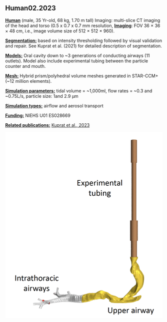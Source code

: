## Human02.2023

**<u>Human</u>** (male, 35 Yr-old, 68 kg, 1.70 m tall) Imaging: multi-slice CT imaging of the head and torso (0.5 x 0.7 x 0.7 mm resolution, **<u>Imaging</u>**: FOV 36 × 36 × 48 cm, i.e., image volume size of 512 × 512 × 960). 

**<u>Segmentation:</u>** based on intensity thresholding followed by visual validation and repair. See Kuprat et al. (2021) for detailed description of segmentation.

**<u>Models:</u>** Oral cavity down to ~3 generations of conducting airways (11 outlets). Model also include experimental tubing between the particle counter and mouth.

**<u>Mesh:</u>** Hybrid prism/polyhedral volume meshes generated in STAR-CCM+ (~12 million elements).

**<u>Simulation parameters:</u>** tidal volume = ~1,000ml, flow rates = ~0.3 and ~0.75L/s, particle size: 1and 2.9 µm 

**<u>Simulation types:</u>** airflow and aerosol transport 

<u>**Funding:**</u> NIEHS U01 ES028669 

**<u>Related publications:</u>** [Kuprat et al., 2023](https://doi.org/10.1016/j.jaerosci.2023.106233)

![human02.2023](../README/human02.2023.png)	